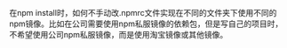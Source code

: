 在npm install时，如何不手动改.npmrc文件实现在不同的文件夹下使用不同的npm镜像。比如在公司需要使用npm私服镜像的依赖包，但是写自己的项目时，不希望使用公司npm私服镜像，而是使用淘宝镜像或其他镜像。
